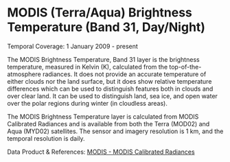 # MODIS (Terra/Aqua) Brightness Temperature (Band 31, Day/Night)
Temporal Coverage: 1 January 2009 - present

The MODIS Brightness Temperature, Band 31 layer is the brightness temperature, measured in Kelvin (K), calculated from the top-of-the-atmosphere radiances. It does not provide an accurate temperature of either clouds nor the land surface, but it does show relative temperature differences which can be used to distinguish features both in clouds and over clear land.  It can be used to distinguish land, sea ice, and open water over the polar regions during winter (in cloudless areas).

The MODIS Brightness Temperature layer is calculated from MODIS Calibrated Radiances and is available from both the Terra (MOD02) and Aqua (MYD02) satellites. The sensor and imagery resolution is 1 km, and the temporal resolution is daily.

Data Product & References: [MODIS - MODIS Calibrated Radiances](http://modis.gsfc.nasa.gov/data/dataprod/mod02.php)
